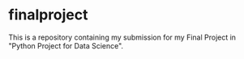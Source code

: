 # finalproject
This is a repository containing my submission for my Final Project in "Python Project for Data Science".
